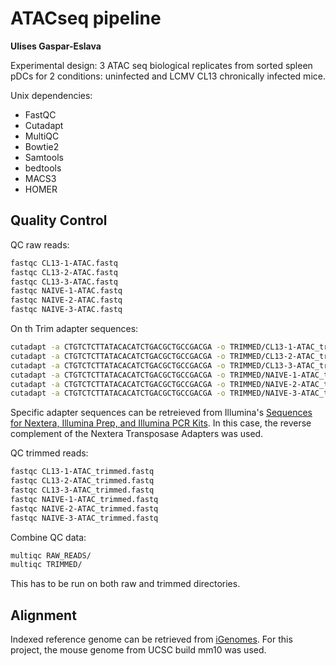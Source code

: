 # ATACseq pipeline
**Ulises Gaspar-Eslava**

Experimental design: 3 ATAC seq biological replicates from sorted spleen pDCs for 2 conditions: uninfected and LCMV CL13 chronically infected mice.

Unix dependencies: 
- FastQC
- Cutadapt
- MultiQC
- Bowtie2
- Samtools
- bedtools
- MACS3
- HOMER

## Quality Control

QC raw reads: 
```bash
fastqc CL13-1-ATAC.fastq
fastqc CL13-2-ATAC.fastq
fastqc CL13-3-ATAC.fastq
fastqc NAIVE-1-ATAC.fastq
fastqc NAIVE-2-ATAC.fastq
fastqc NAIVE-3-ATAC.fastq
```
On th
Trim adapter sequences:
```bash
cutadapt -a CTGTCTCTTATACACATCTGACGCTGCCGACGA -o TRIMMED/CL13-1-ATAC_trimmed.fastq RAW_READS/CL13-1-ATAC.fastq --cores 10
cutadapt -a CTGTCTCTTATACACATCTGACGCTGCCGACGA -o TRIMMED/CL13-2-ATAC_trimmed.fastq RAW_READS/CL13-2-ATAC.fastq --cores 10
cutadapt -a CTGTCTCTTATACACATCTGACGCTGCCGACGA -o TRIMMED/CL13-3-ATAC_trimmed.fastq RAW_READS/CL13-3-ATAC.fastq --cores 10
cutadapt -a CTGTCTCTTATACACATCTGACGCTGCCGACGA -o TRIMMED/NAIVE-1-ATAC_trimmed.fastq RAW_READS/NAIVE-1-ATAC.fastq --cores 10
cutadapt -a CTGTCTCTTATACACATCTGACGCTGCCGACGA -o TRIMMED/NAIVE-2-ATAC_trimmed.fastq RAW_READS/NAIVE-2-ATAC.fastq --cores 10
cutadapt -a CTGTCTCTTATACACATCTGACGCTGCCGACGA -o TRIMMED/NAIVE-3-ATAC_trimmed.fastq RAW_READS/NAIVE-3-ATAC.fastq --cores 10
```
Specific adapter sequences can be retreieved from Illumina's [Sequences for Nextera, Illumina Prep, and Illumina PCR Kits](https://support-docs.illumina.com/SHARE/AdapterSequences/Content/SHARE/AdapterSeq/Nextera/SequencesNextera_Illumina.htm). In this case, the reverse complement of the Nextera Transposase Adapters was used. 

QC trimmed reads:
```bash
fastqc CL13-1-ATAC_trimmed.fastq
fastqc CL13-2-ATAC_trimmed.fastq
fastqc CL13-3-ATAC_trimmed.fastq
fastqc NAIVE-1-ATAC_trimmed.fastq
fastqc NAIVE-2-ATAC_trimmed.fastq
fastqc NAIVE-3-ATAC_trimmed.fastq
```
Combine QC data:
```bash
multiqc RAW_READS/
multiqc TRIMMED/
```
This has to be run on both raw and trimmed directories. 

## Alignment
Indexed reference genome can be retrieved from [iGenomes](https://support.illumina.com/sequencing/sequencing_software/igenome.html). For this project, the mouse genome from UCSC build mm10 was used.



